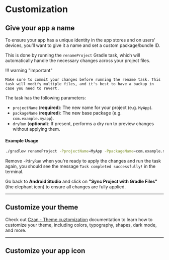 # Customization

## Give your app a name

To ensure your app has a unique identity in the app stores and on users' devices, you’ll want to give it a name and set a custom package/bundle ID.

This is done by running the `renameProject` Gradle task, which will automatically handle the necessary changes across your project files.

!!! warning "Important"

    Make sure to commit your changes before running the rename task. This task will modify multiple files, and it's best to have a backup in case you need to revert.

The task has the following parameters:

* `projectName` (**required**): The new name for your project (e.g. `MyApp`).
* `packageName` (**required**): The new base package (e.g. `com.example.myapp`).
* `dryRun` (**optional**): If present, performs a dry run to preview changes without applying them.

<h4>Example Usage</h4>

```bash
./gradlew renameProject -PprojectName=MyApp -PpackageName=com.example.myapp -PdryRun
```

Remove `-PdryRun` when you're ready to apply the changes and run the task again, you should see the message `Task completed successfully!` in the terminal.

Go back to **Android Studio** and click on **"Sync Project with Gradle Files"** (the elephant icon) to ensure all changes are fully applied.

---

## Customize your theme

Check out [Czan - Theme cuztomization](https://www.czan.dev/setup/#theme-customization) documentation to learn how to customize your theme, including colors, typography, shapes, dark mode, and more.

--- 

## Customize your app icon
